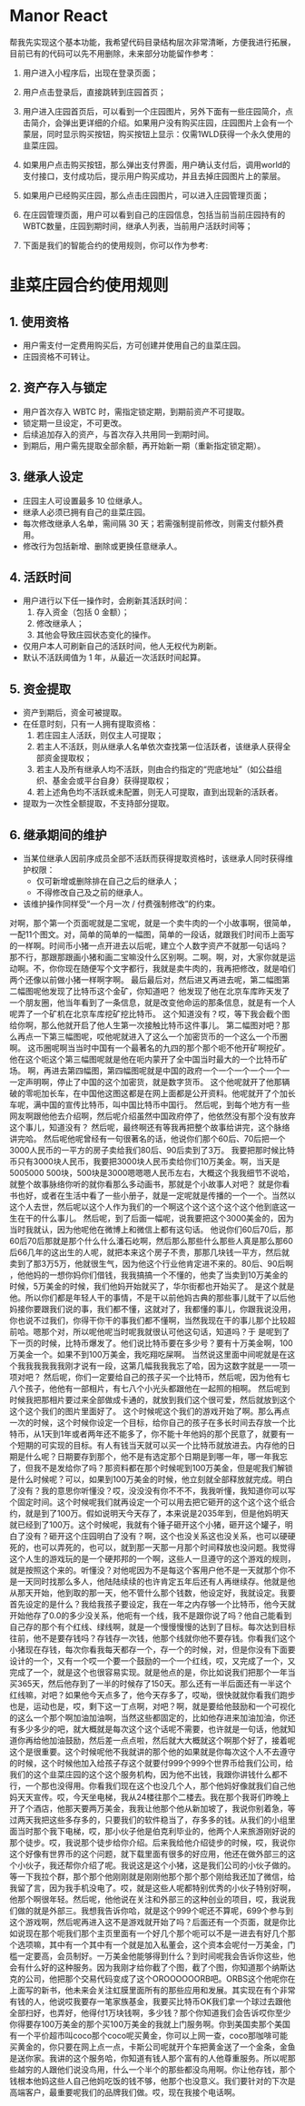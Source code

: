 # Manor React


帮我先实现这个基本功能，我希望代码目录结构层次非常清晰，方便我进行拓展，目前已有的代码可以先不用删除，未来部分功能留作参考：
1. 用户进入小程序后，出现在登录页面；
2. 用户点击登录后，直接跳转到庄园首页；
3. 用户进入庄园首页后，可以看到一个庄园图片，另外下面有一些庄园简介，点击简介，会弹出更详细的介绍。如果用户没有购买庄园，庄园图片上会有一个蒙层，同时显示购买按钮，购买按钮上显示：仅需1WLD获得一个永久使用的韭菜庄园。

4. 如果用户点击购买按钮，那么弹出支付界面，用户确认支付后，调用world的支付接口，支付成功后，提示用户购买成功，并且去掉庄园图片上的蒙层。
5. 如果用户已经购买庄园，那么点击庄园图片，可以进入庄园管理页面；
6. 在庄园管理页面，用户可以看到自己的庄园信息，包括当前当前庄园持有的WBTC数量，庄园到期时间，继承人列表，当前用户活跃时间等；
7. 下面是我们的智能合约的使用规则，你可以作为参考:

# 韭菜庄园合约使用规则

## 1. 使用资格
- 用户需支付一定费用购买后，方可创建并使用自己的韭菜庄园。
- 庄园资格不可转让。

## 2. 资产存入与锁定
- 用户首次存入 WBTC 时，需指定锁定期，到期前资产不可提取。
- 锁定期一旦设定，不可更改。
- 后续追加存入的资产，与首次存入共用同一到期时间。
- 到期后，用户需先提取全部余额，再开始新一期（重新指定锁定期）。

## 3. 继承人设定
- 庄园主人可设置最多 10 位继承人。
- 继承人必须已拥有自己的韭菜庄园。
- 每次修改继承人名单，需间隔 30 天；若需强制提前修改，则需支付额外费用。
- 修改行为包括新增、删除或更换任意继承人。

## 4. 活跃时间
- 用户进行以下任一操作时，会刷新其活跃时间：
    1. 存入资金（包括 0 金额）；
    2. 修改继承人；
    3. 其他会导致庄园状态变化的操作。
- 仅用户本人可刷新自己的活跃时间，他人无权代为刷新。
- 默认不活跃阈值为 1 年，从最近一次活跃时间起算。

## 5. 资金提取
- 资产到期后，资金可被提取。
- 在任意时刻，只有一人拥有提取资格：
    1. 若庄园主人活跃，则仅主人可提取；
    2. 若主人不活跃，则从继承人名单依次查找第一位活跃者，该继承人获得全部资金提取权；
    3. 若主人及所有继承人均不活跃，则由合约指定的“兜底地址”（如公益组织、基金会或平台自身）获得提取权；
    4. 若上述角色均不活跃或未配置，则无人可提取，直到出现新的活跃者。
- 提取为一次性全额提取，不支持部分提取。

## 6. 继承期间的维护
- 当某位继承人因前序成员全部不活跃而获得提取资格时，该继承人同时获得维护权限：
    - 仅可新增或删除排在自己之后的继承人；
    - 不得修改自己及之前的继承人。
- 该维护操作同样受“一个月一次 / 付费强制修改”的约束。




对啊，那个第一个页面呢就是二宝呢，就是一个卖牛肉的一个小故事啊，很简单，一配11个图文。对，简单的简单的一幅图，简单的一段话，就跟我们时间币上面写的一样啊。时间币小猪一点开进去以后呢，建立个人数字资产不就那一句话吗？
那不行，那跟那跟画小猪和画二宝嘛没什么区别啊。二啊。啊，对，大家你就是运动啊。不，你你现在随便写个文字都行，我就是卖牛肉的，我再把修改，就是咱们两个还像以前做小猪一样啊字啊。
最后最后对，然后进又再进去呢，第二幅图第二幅图呢他发现了比特币这个金矿，你知道吧？
他发现了他在北京车库昨天发了一个朋友圈，他当年看到了一条信息，就是改变他命运的那条信息，就是有一个人呢弄了一个矿机在北京车库挖矿挖比特币。
这个知道没有？哎，等下我会截个图给你啊，那么他就开启了他人生第一次接触比特币这件事儿。
第二幅图对吧？那么再点一下第三幅图呢，哎他呢就进入了这么一个加密货币的一个这么一个币圈啊。
这币圈呢啊当当时中国有一个最著名的九四的那个那个呃不他开矿啊挖矿。
他在这个呃这个第三幅图呢就是他在呃内蒙开了全中国当时最大的一个比特币矿场。
啊，再进去第四幅图，第四幅图呢就是中国的政府一个一个一个一个一个一一定声明啊，停止了中国的这个加密货，就是数字货币。
这个他呢就开了他那辆破的零呃加长车，在中国他这图这都是在网上面都是公开资料。他呢就开了个加长车呢，满中国的宣传比特币，叫中国比特币中国行。
然后呢，到每个地方有一些网友啊跟他他去介绍啊，然后呢介绍虽然中国政府停了，他依然没有那个没有放弃这个事儿，知道没有？
然后呢，最终啊还有等我再把整个故事给讲完，这个脉络讲完哈。
然后呢他呢曾经有一句很著名的话，他说你们那个60后、70后把一个3000人民币的一平方的房子卖给我们80后、90后卖到了3万。
我要把那时候比特币只有3000块人民币，我要把3000块人民币卖给你们10万美金。啊，当天是5005000 500块，500块是3000嗯嗯嗯人民币左右，大概这个我我细节不说哈，就整个故事脉络你听的就你看那么多动画书，那就是个小故事人对吧？
就是你看书也好，或者在生活中看了一些小册子，就是一定呢就是传播的一个一个。当然以这个人去世，然后呢以这个人作为我们的一个啊这个这个这个这个这个他到底这一生在干的什么事儿。
然后呢，到了后面一幅呢，说我要把这个3000美金的，因为当时我就认，因为他呢他在微博上和微信上都有这句话。
他说你们60后70后，那60后70后那就是那个什么什么潘石屹啊，然后那么那些什么那些人真是那么那60后66几年的这出生的人呢，就把本来这个房子不贵，那那几块钱一平方，然后就卖到了那3万5万，他就很生气，因为他这个行业他肯定进不来的。80后、90后啊
，他他妈的一想你妈你们借钱，我我搞搞一个不懂的，他卖了当卖到10万美金的时候，5万美金的时候，我们他妈开始就买了，华尔街都也开始买了。
是这个就是他。所以你们都是年轻人干的事情，不是干以前他妈古典的那些事儿就干了以后他妈接你要跟我们说的事，我们都不懂，这就对了，我都懂的事儿，你跟我说没用，你也说不过我们，你得干你干的事我们都不懂啊，当然我现在干的事儿那个比较超前哈。嗯那个对，所以呢他呢当时呢我就很认可他这句话，知道吗？于
是呢到了下一页的时候，比特币爆发了。他们说比特币要在多少号？要有十万美金啊，100万美金一个。如果不到100万美金，我吃翔吃屎啊。
当然说这里面中间呢就是在这个我我我我我我刚才说有一段，这第几幅我我我忘了哈，因为这数字就是一一项一项对吧？
然后呢，你们一定要给自己的孩子买一个比特币，然后呢，因为他有七八个孩子，他他有一部相片，有七八个小光头都跟他在一起照的相啊。
然后呢到时候我把那相片要过来全部做成卡通的，就放到我们这个很可爱，然后就放到这个这个这个我们的图片里面好了。
这个时候呢这个我们的游戏开始了啊。那么再点一次的时候，这个时候你设定一个目标，给你自己的孩子在多长时间去存放一个比特币，从1天到1年或者两年还不能多了，你不能十年他妈的那个民意了，就要有一个短期的可实现的目标。有人有钱当天就可以买一个比特币就放进去。内存他的日期是什么呢？日期要存到那个，他不是有选定那个日期是到哪一年，哪一年我忘了，但我不是发给你了吗？那资料都在那个时候呢到100万美金，但是呢我们解锁是什么时候呢？可以，如果到100万美金的时候，他立刻就全部释放就完成。明白了没有？我的意思你听懂没？哎，没没没有你不不不，我我听懂，我知道你可以写个固定时间。这个时候呢我们就再设定一个可以用去把它砸开的这个这个这个纸合约，就是到了100万。假如说明天今天存了，本来说是2035年到，但是他妈明天就已经到了100万。这个时候呢，我就有个锤子砸开这个小猪，砸开这个罐子，明白了没有？砸开这个庄园明白了没有？啊，这个也没关系这也没关系，也可以硬硬死的，也可以弄死的，也可以，就到那一天那一月那个时间释放也没问题。我觉得这个人生的游戏玩的是一个硬邦邦的一个啊，这些人一旦遵守的这个游戏的规则，就是按照这个来的。听懂没？对他呢因为不是每这个客用户他不是一天就那个你不是一天同时找那么多人，他陆陆续续的也许肯定五年后还有人再继续存。他就是他从那天开始，他到取的那一天，他不管什么那个钱数，他设定好，我就设定。我要首先设定的是什么？我给我孩子要设定，我在一年之内存够一个比特币，他今天就开始他存了0.0的多少没关系，他呃有一个线，我不是跟你说了吗？他自己能看到自己存的那个有个红线、绿线啊，就是一个慢慢慢慢的达到了目标。每次达到目标往前，他不是要存钱吗？存钱存一次钱，他那个线就你他不要存钱。你看我们这个小猪现在存钱，每次你看我每天都存一个，存一个的时候，对，但是你没有下面要设计的一个，又有一个哎一个要一个鼓励的一个一个红线，哎，又完成了一个，又完成了一个，就是这个也很容易实现。就是他点的是，你比如说我们把那个一年当买365天，然后他存到了一半的时候存了150天。那么还有一半后面还有一半这个红线嘛，对吧？如果他今天点多了，他今天存多了，哎呦，很快就就你看我们跑步也是，运动也是，哎，剩下这一丁点啊，对吧？啊，就是要给他鼓励和一个可视化的这么一个那个啊加油加油啊，当然这些都固定的，比如他存进来加油加油，你还有多少多少的吧，就大概就是每次这个这个话呢不需要，也许就是一句话，他就知道你再给他加油鼓励，然后差一点点啦，然后就大大概就这个啊那个好了，接着呢这个是很重要。这个时候呢他不我就讲的那个他的如果就是你每次这个人不去遵守的时候，这个时候他加入给孩子存这个就要付999个999个世界币给我们公司，给我们的这个韭菜庄园的这个这个服务机构，因为他不出钱，我跟你讲钱什么都不行，一个那也没得用。你看我们现在这个也没几个人，那个他妈好像就我们自己他妈天天宣传。哎，今天坐电梯，我从24楼往那个二楼去。我在那个我哥们昨晚上开了个酒店，他那天要两万美金，我我让他那个他从新加坡了，我说你别着急，等过两天我把这些多存多的，只要我们的软件稳当了，存多多的钱。从我们的小组里面当时那个我下电梯，哎，那小伙子他是伯克利毕业的，他两个人来旅游刚好说的那个徒步。哎，我说那个徒步给你介绍。后来我给他介绍徒步的时候，哎，我说你这个好像有世界币的这个问题，就下载里面有很多的好应用，他还在做外部三的这个小伙子，我还帮你介绍了呢。我说这是这个小猪，这是我们公司的小伙子做的。等一下我拉个群，那个那个他刚刚就是刚刚他那个那个那个刚给我还加了微信，给我留了言，因为我手机没电了。哎，就是这些人呢都特别优秀的小伙子特别好啊，他那个啊很年轻。然后呢，他他说在关注和外部三的这种创业的项目，哎，我说我们做的就是外部三。我想我告诉你哈，就是这个999个呢还不算呢，699个参与到这个游戏啊，然后呢再进入这不是游戏就开始了吗？后面还有一个页面，就是你比如说现在那个呃我们那个主页里面有一个好几个那个呃可以不是一进去有好几个那个选项嘛，其中有一个其中有一个就是加入私董会，这个资本会呢付一万美金，门槛一定要高，会员制好。一万美金他能够得到什么？到时间呢我会告诉你这些，他会有什么好的这种服务。因为我刚才给你截了个图，截了个图，你知道那个纳斯达克的公司，他把那个交易代码变成了这个OROOOOOORB吧。ORBS这个他呢你在上面写的新书，他未来会关注虹膜里面所有的那些应用和发展。其实现在有个非常有钱的人，他说哎我要存一笔家族基金，我要买比特币OK我们拿一个球过去跟他全部扫好，也弄好，他得付1万块钱啊，多少钱？那个你知道我们会告诉哎你至少你得要存100万美金的那个买100万美金的我就上门服务啊。你到美国卖那个美国有一个平价超市叫coco那个coco呢买黄金，你可以上网一查，coco那咖啡可能买黄金的，你只要在网上点一点，卡斯公司呢就开个车把黄金送了一个金条，金鱼是送你家。我讲的这个服务哈，你知道有钱人那个富有的人他尊重服务。所以呢那些越穷的人跟他们说没鸟用，什么一个半个的那些都没鸟用啊。你让他存钱，那个钱根本他妈这些人自己他妈吃饭的钱不够，他那个也没意义。我们要针对的下次是高端客户，最重要呢我们的品牌我们做。哎，现在我接个电话啊。
